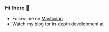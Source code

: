 ### Hi there 👋

* Follow me on <a rel="me" href="https://mastodon.social/@chasedmartin">Mastodon</a>
* Watch my blog for in-depth development at <a href="https://mytuscaloosaheart.me" />
